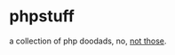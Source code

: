phpstuff
========

a collection of php doodads, no, <a href="http://www.softwarefreedom.org/events/2010/isoc-ny/FreedomInTheCloud-transcript.html">not those</a>.
